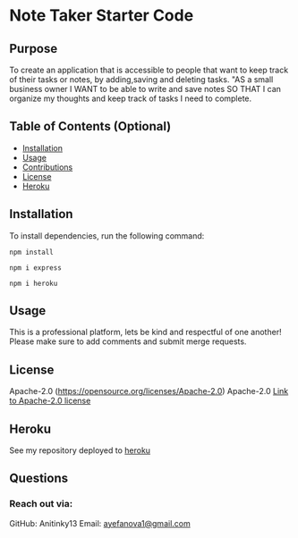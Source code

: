 # Note Taker Starter Code

## Purpose

To create an application that is accessible to people that want to keep track of their tasks or notes, by adding,saving and deleting tasks.
"AS a small business owner I WANT to be able to write and save notes
SO THAT I can organize my thoughts and keep track of tasks I need to complete.

## Table of Contents (Optional)

- [Installation](#installation)
- [Usage](#usage)
- [Contributions](#Contributions)
- [License](#license)
- [Heroku](#heroku)

## Installation

To install dependencies, run the following command:

```
npm install
```

```
npm i express
```

```
npm i heroku
```

## Usage

This is a professional platform, lets be kind and respectful of one another!
Please make sure to add comments and submit merge requests.

## License

Apache-2.0
(https://opensource.org/licenses/Apache-2.0)
Apache-2.0
[Link to Apache-2.0 license](https://opensource.org/licenses/Apache-2.0)

## Heroku

See my repository deployed to [heroku](https://notetakerextrodinaire.herokuapp.com/)

## Questions

### Reach out via:

GitHub: Anitinky13
Email: ayefanova1@gmail.com
